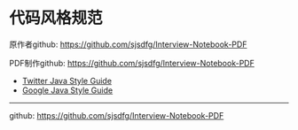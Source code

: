# 代码风格规范

原作者github: https://github.com/sjsdfg/Interview-Notebook-PDF

PDF制作github: https://github.com/sjsdfg/Interview-Notebook-PDF

- [Twitter Java Style Guide](https://github.com/twitter/commons/blob/master/src/java/com/twitter/common/styleguide.mde)
- [Google Java Style Guide](http://google.github.io/styleguide/javaguide.html)


---
github: https://github.com/sjsdfg/Interview-Notebook-PDF
